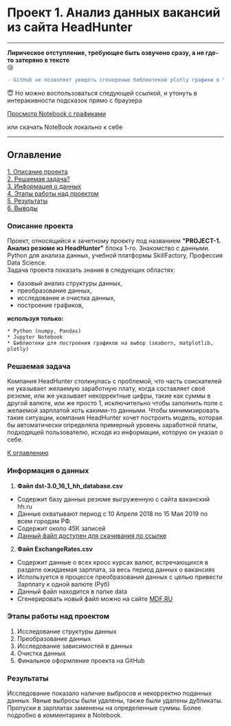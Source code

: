 # Проект 1. Анализ данных вакансий из сайта HeadHunter


***
<b>Лирическое отступление, требующее быть озвучено сразу, а не где-то затеряно в тексте</b><br>
:cry:
```diff
- GitHub не позволяет увидеть сгенереные библиотекой plotly графики в Yupiter Notebook
```
:innocent: Но можно воспользоваться следующей ссылкой,  и утонуть в интеракивности подсказок прямо с браузера

[Просмотр Notebook с графиками](https://nbviewer.org/github/AndrewVolkova/project-1/blob/master/Project-1.%20Andrew_Volkov.ipynb)

или скачать NoteBook локально к себе
***

## Оглавление  
[1. Описание проекта](https://github.com/AndrewVolkova/project-1/blob/master/README.md#Описание-проекта)  
[2. Решаемая задача?](https://github.com/AndrewVolkova/project-1/blob/master/README.md#Решаемая-задача)  
[3. Информация о данных](https://github.com/AndrewVolkova/project-1/blob/master/README.md#Информация-о-данных)  
[4. Этапы работы над проектом](https://github.com/AndrewVolkova/project-1/blob/master/README.md#Этапы-работы-над-проектом)  
[5. Результаты](https://github.com/AndrewVolkova/project-1/blob/master/README.md#Результаты)    
[6. Выводы](https://github.com/AndrewVolkova/project-1/blob/master/README.md#Выводы)


### Описание проекта

Проект, относящийся к зачетному проекту под названием <b>"PROJECT-1. Анализ резюме из HeadHunter"</b> блока 1-го. Знакомство с данными. Python для анализа данных,
учебной платформы SkillFactory, Профессия Data Science.<br>
Задача проекта показать знания в следующих областях:
  * базовый анализ структуры данных,
  * преобразование данных,
  * исследование и очистка данных,
  * построение графиков,
  
  <b>используя только:</b>

    * Python (numpy, Pandas)
    * Jupyter Notebook
    * Библиотеки для построения графиков на выбор (seaborn, matplotlib, plotly)

 ### Решаемая задача

Компания HeadHunter столкнулась с проблемой, что часть соискателей не указывает желаемую заработную плату, 
когда составляет своё резюме, или же указывает некорректные цифры, такие как суммы в другой валюте, или же просто 1, 
исключительно чтобы заполнить поле с желаемой зарплатой хоть какими-то данными.
Чтобы минимизировать такие ситуации, компания HeadHunter хочет построить модель, которая бы автоматически определяла 
примерный уровень заработной платы, подходящей пользователю, исходя из информации, которую он указал о себе.

[К оглавлению](#оглавление)

### Информация о данных

1. <b>Файл dst-3.0_16_1_hh_database.csv</b>
* Содержит базу данных резюме выгруженную с сайта ваканский hh.ru 
* Данные охватывают период с 10 Апреля 2018 по 15 Мая 2019 по всем городам РФ.<br>
* Содержит около 45К записей
* [Данный файл доступен для скачивания по ссылке](https://drive.google.com/file/d/1MlY1ibOSJj2YLUXrhP8Pqqz6JvBYq0sw/view?usp=share_link)

2. <b>Файл ExchangeRates.csv</b>
* Содержит данные о всех кросс курсах валют, встречающихся в разделе ожидаемая зарплата, за весь период данных о вакансиях
* Используется в процессе преобразования данных с целью привести Зарплату к одной валюте (Руб)
* Данный файл находится в папке data
* Сгенерировать новый файл можно на сайте  [MDF.RU](https://mfd.ru)


### Этапы работы над проектом

1. Исследование структуры данных
2. Преобразование данных
3. Исследование зависимостей в данных
4. Очистка данных
5. Финальное оформление проекта на GitHub


### Результаты
Исследование показало наличие выбросов и некорректно поданных данных.
Явные выбросы были удалены, также были удалены дубликаты.
Пропуски в зарплатах заменены на определенные суммы.
Более подробно в комментариях в Notebook.